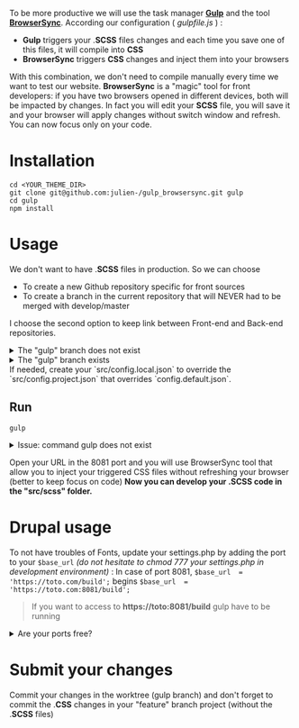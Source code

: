 
To be more productive we will use the task manager **[Gulp](https://gulpjs.com/)** and the tool **[BrowserSync](https://www.browsersync.io/)**. According our configuration ( _gulpfile.js_ ) :

-   **Gulp**  triggers your .**SCSS** files changes and each time you save one of this files,  it will compile into  **CSS**
-   **BrowserSync**  triggers **CSS** changes and inject them into your browsers

With this combination, we don't need to compile manually every time we want to test our website.  **BrowserSync** is a "magic" tool for front developers: if you have two browsers opened in different devices, both will be impacted by changes. In fact you will edit your  **SCSS** file, you will save it and your browser will apply changes without switch window and refresh. You can now focus only on your code.

# Installation
```
cd <YOUR_THEME_DIR>
git clone git@github.com:julien-/gulp_browsersync.git gulp
cd gulp
npm install
```

# Usage
We don't want to have .**SCSS** files in production. So we can choose 
 - To create a new Github repository specific for front sources
 - To create a branch in the current repository that will NEVER had to be merged with develop/master

I choose the second option to keep link between Front-end and Back-end repositories.
<details><summary>The "gulp" branch does not exist</summary><p>

```
cd ..
git remote get-url --all origin | git clone `xargs` gulp/src
rm -rf gulp/src/*
cd gulp/src
git checkout -b gulp
echo "see https://github.com/julien-/gulp_browsersync" > README.md
echo "config.local.json" > .gitignore
mkdir scss
git add .
git commit -m "GULP: Remove useless files."
```
</p></details>
<details><summary>The "gulp" branch exists</summary><p>

```
(cd .. && git remote get-url --all origin && cd gulp_browsersync/) | git clone `xargs` src --branch gulp
```
</p></details>
If needed, create your `src/config.local.json` to override the `src/config.project.json` that overrides `config.default.json`.

## Run

```
gulp
```
<details><summary>Issue: command gulp does not exist</summary><p>

```
npm install --global gulp-cli
```
</p></details>

Open your URL in the 8081 port and you will use BrowserSync tool that allow you to inject your triggered CSS files without refreshing your browser (better to keep focus on code)
**Now you can develop your .SCSS code in the "src/scss" folder.**

# Drupal usage
To not have troubles of Fonts, update your settings.php by adding the port to your `$base_url` _(do not hesitate to chmod 777 your settings.php in development environment)_ :
In case of port 8081, `$base_url  = 'https://toto.com/build';` begins `$base_url  = 'https://toto.com:8081/build';`

>  If you want to access to **https://toto:8081/build**  gulp have to be running
<details><summary>Are your ports free?</summary><p>
Cloud9 open only 8080 8081 and 8082 ports. So you have to use only one of this ports.

```
sudo netstat -tulpn | grep 8081
```
</p></details>

# Submit your changes
Commit your changes in the worktree (gulp branch) and don't forget to commit the .**CSS** changes in your "feature" branch project (without the .**SCSS** files)